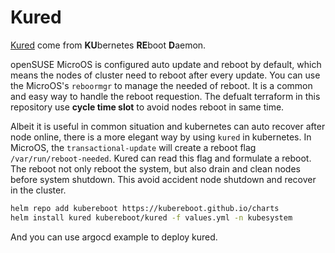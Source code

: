 # Kured

[Kured][1] come from **KU**bernetes **RE**boot **D**aemon.

openSUSE MicroOS is configured auto update and reboot by default, which means the nodes of cluster need to reboot after every update. You can use the MicroOS's `reboormgr` to manage the needed of reboot. It is a common and easy way to handle the reboot requestion. The defualt terraform in this repository use **cycle time slot** to avoid nodes reboot in same time.

Albeit it is useful in common situation and kubernetes can auto recover after node online, there is a more elegant way by using `kured` in kubernetes. In MicroOS, the `transactional-update` will create a reboot flag `/var/run/reboot-needed`. Kured can read this flag and formulate a reboot. The reboot not only reboot the system, but also drain and clean nodes before system shutdown. This avoid accident node shutdown and recover in the cluster.

```bash
helm repo add kubereboot https://kubereboot.github.io/charts
helm install kured kubereboot/kured -f values.yml -n kubesystem
```

And you can use argocd example to deploy kured.

[1]:https://github.com/kubereboot/charts/tree/main